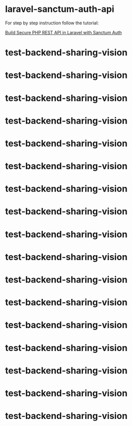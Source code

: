 # laravel-sanctum-auth-api

For step by step instruction follow the tutorial:

[Build Secure PHP REST API in Laravel with Sanctum Auth](https://www.positronx.io/build-secure-php-rest-api-in-laravel-with-sanctum-auth/)
# test-backend-sharing-vision
# test-backend-sharing-vision
# test-backend-sharing-vision
# test-backend-sharing-vision
# test-backend-sharing-vision
# test-backend-sharing-vision
# test-backend-sharing-vision
# test-backend-sharing-vision
# test-backend-sharing-vision
# test-backend-sharing-vision
# test-backend-sharing-vision
# test-backend-sharing-vision
# test-backend-sharing-vision
# test-backend-sharing-vision
# test-backend-sharing-vision
# test-backend-sharing-vision
# test-backend-sharing-vision
